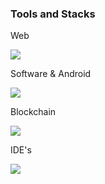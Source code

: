 ### Tools and Stacks 
<p align="center">
<p>Web</p>
  <a href="https://skillicons.dev">
    <img src="https://skillicons.dev/icons?i=js,html,css,nodejs,vercel,nextjs,svelte,vue,tailwind,firebase,supabase," />
  </a>
</p>

<p align="center">
<p>Software & Android</p>
  <a href="https://skillicons.dev">
    <img src="https://skillicons.dev/icons?i=java,cpp,cs,flutter,androidstudio,unity" />
  </a>
</p>

<p align="center">
<p>Blockchain</p>
  <a href="https://skillicons.dev">
    <img src="https://skillicons.dev/icons?i=solidity" />
  </a>
</p>

<p align="center">
<p>IDE's</p>
  <a href="https://skillicons.dev">
    <img src="https://skillicons.dev/icons?i=vscode,idea" />
  </a>
</p>

<!--
- 🔭 I’m currently working on ...
- 🌱 I’m currently learning ...
- 👯 I’m looking to collaborate on ...
- 🤔 I’m looking for help with ...
- 💬 Ask me about ...
- 📫 How to reach me: ...
- 😄 Pronouns: ...
- ⚡ Fun fact: ...

-->
